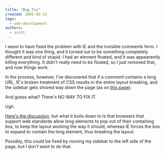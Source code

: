 ```yaml
---
title: "Bug Fix"
created: 2005-03-23
tags: 
  - web-development
authors: 
  - scott
---
```


I seem to have fixed the problem with IE and the invisible comments form. I thought it was one thing, and it turned out to be something completely different and kind of stupid. I had an element floated, and it was appearently killing everything. It didn't really need to be floated, so I just removed that, and now things work.

In the process, however, I've discovered that if a comment contains a long URL, IE's broken treatment of CSS results in the entire layout breaking, and the sidebar gets shoved way down the page (as on [this page](/2005/03/the-unknowable-mysteries-of-seattle-public-transit/#comments)).

And guess what? There's NO WAY TO FIX IT.

Ugh.

[Here's the discussion](http://www.webmasterworld.com/forum83/5762.htm), but what it boils down to is that browsers that support web standards allow long elements to pop out of their containing box, to keep the layout working the way it should, whereas IE forces the box to expand to contain the long element, thus breaking the layout.

Possibly, this could be fixed by moving my sidebar to the left side of the page, but I don't want to do that.
